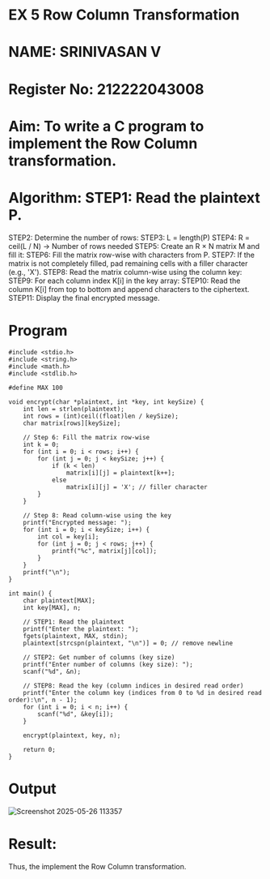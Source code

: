 #  EX 5 Row Column Transformation
# NAME: SRINIVASAN V
# Register No: 212222043008
# Aim:  To write a C program to implement the Row Column transformation.


# Algorithm: STEP1: Read the plaintext P.
STEP2: Determine the number of rows:
STEP3: L = length(P)
STEP4: R = ceil(L / N) → Number of rows needed
STEP5: Create an R × N matrix M and fill it:
STEP6: Fill the matrix row-wise with characters from P.
STEP7: If the matrix is not completely filled, pad remaining cells with a filler character (e.g., 'X').
STEP8: Read the matrix column-wise using the column key:
STEP9: For each column index K[i] in the key array:
STEP10: Read the column K[i] from top to bottom and append characters to the ciphertext.
STEP11: Display the final encrypted message.



# Program
```
#include <stdio.h>
#include <string.h>
#include <math.h>
#include <stdlib.h>

#define MAX 100

void encrypt(char *plaintext, int *key, int keySize) {
    int len = strlen(plaintext);
    int rows = (int)ceil((float)len / keySize);
    char matrix[rows][keySize];

    // Step 6: Fill the matrix row-wise
    int k = 0;
    for (int i = 0; i < rows; i++) {
        for (int j = 0; j < keySize; j++) {
            if (k < len)
                matrix[i][j] = plaintext[k++];
            else
                matrix[i][j] = 'X'; // filler character
        }
    }

    // Step 8: Read column-wise using the key
    printf("Encrypted message: ");
    for (int i = 0; i < keySize; i++) {
        int col = key[i];
        for (int j = 0; j < rows; j++) {
            printf("%c", matrix[j][col]);
        }
    }
    printf("\n");
}

int main() {
    char plaintext[MAX];
    int key[MAX], n;

    // STEP1: Read the plaintext
    printf("Enter the plaintext: ");
    fgets(plaintext, MAX, stdin);
    plaintext[strcspn(plaintext, "\n")] = 0; // remove newline

    // STEP2: Get number of columns (key size)
    printf("Enter number of columns (key size): ");
    scanf("%d", &n);

    // STEP8: Read the key (column indices in desired read order)
    printf("Enter the column key (indices from 0 to %d in desired read order):\n", n - 1);
    for (int i = 0; i < n; i++) {
        scanf("%d", &key[i]);
    }

    encrypt(plaintext, key, n);

    return 0;
}

```
# Output
![Screenshot 2025-05-26 113357](https://github.com/user-attachments/assets/b3209c9f-1109-4993-a828-1b47720f1365)


# Result:
Thus, the implement the Row Column transformation.
